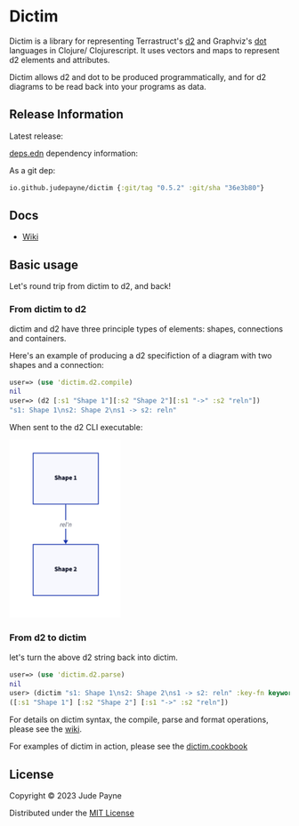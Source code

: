 # Dictim

Dictim is a library for representing Terrastruct's [d2](https://github.com/terrastruct/d2) and Graphviz's [dot](https://graphviz.org/doc/info/lang.html) languages in Clojure/ Clojurescript. It uses vectors and maps to represent d2 elements and attributes.

Dictim allows d2 and dot to be produced programmatically, and for d2 diagrams to be read back into your programs as data.

## Release Information

Latest release:

[deps.edn](https://clojure.org/reference/deps_and_cli) dependency information:

As a git dep:

```clojure
io.github.judepayne/dictim {:git/tag "0.5.2" :git/sha "36e3b80"}
``` 


## Docs

* [Wiki](https://github.com/judepayne/dictim/wiki)


## Basic usage

Let's round trip from dictim to d2, and back!

### From dictim to d2

dictim and d2 have three principle types of elements: shapes, connections and containers.

Here's an example of producing a d2 specifiction of a diagram with two shapes and a connection:

```clojure
user=> (use 'dictim.d2.compile)
nil
user=> (d2 [:s1 "Shape 1"][:s2 "Shape 2"][:s1 "->" :s2 "reln"])
"s1: Shape 1\ns2: Shape 2\ns1 -> s2: reln"

```

When sent to the d2 CLI executable:

<img src="img/ex1.png" width="200">

### From d2 to dictim

let's turn the above d2 string back into dictim.

```clojure
user=> (use 'dictim.d2.parse)
nil
user> (dictim "s1: Shape 1\ns2: Shape 2\ns1 -> s2: reln" :key-fn keyword)
([:s1 "Shape 1"] [:s2 "Shape 2"] [:s1 "->" :s2 "reln"])

```

For details on dictim syntax, the compile, parse and format operations, please see the [wiki](https://github.com/judepayne/dictim/wiki).

For examples of dictim in action, please see the [dictim.cookbook](https://github.com/judepayne/dictim.cookbook)


## License

Copyright © 2023 Jude Payne

Distributed under the [MIT License](http://opensource.org/licenses/MIT)
